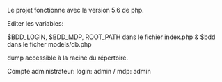
Le projet fonctionne avec la version 5.6 de php. 

Editer les variables: 

$BDD_LOGIN, $BDD_MDP, ROOT_PATH dans le fichier index.php &
$bdd dans le ficher models/db.php

dump accessible à la racine du répertoire.

Compte administrateur: login: admin / mdp: admin
